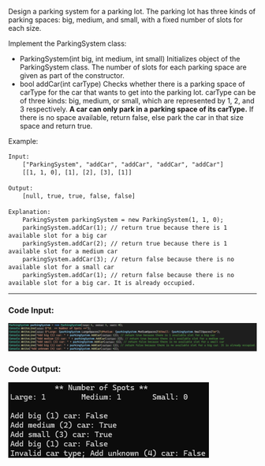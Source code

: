Design a parking system for a parking lot. 
The parking lot has three kinds of parking spaces: big, medium, and small, with a fixed number of slots for each size.

Implement the ParkingSystem class:
- ParkingSystem(int big, int medium, int small) Initializes object of the ParkingSystem class. The number of slots for each parking space are given as part of the constructor.
- bool addCar(int carType) Checks whether there is a parking space of carType for the car that wants to get into the parking lot. carType can be of three kinds: big, medium, or small, which are represented by 1, 2, and 3 respectively. **A car can only park in a parking space of its carType.** If there is no space available, return false, else park the car in that size space and return true.

Example:

    Input:
        ["ParkingSystem", "addCar", "addCar", "addCar", "addCar"]
        [[1, 1, 0], [1], [2], [3], [1]]

    Output:
        [null, true, true, false, false]

    Explanation:
        ParkingSystem parkingSystem = new ParkingSystem(1, 1, 0);
        parkingSystem.addCar(1); // return true because there is 1 available slot for a big car
        parkingSystem.addCar(2); // return true because there is 1 available slot for a medium car
        parkingSystem.addCar(3); // return false because there is no available slot for a small car
        parkingSystem.addCar(1); // return false because there is no available slot for a big car. It is already occupied. 
---
### Code Input:
![Code Input](Input.png)
### Code Output:
![Code Output](Output.png)

